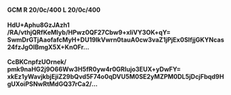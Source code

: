 #### GCM R 20/0c/400 L 20/0c/400
**HdU+Aphu8GzJAzh1**<br/>**/RA/vthjQRfKeMIyb/HPwz0QF27Cbw9+xIiVY3OK+qY=**<br/>**SwmDrGTjAaofafcMyH+DU19lkVwrn0tauA0cw3vaZ1jPjEx0SIfjjGKYNcas24fzJgOIBmgX5X+KnOFr...**<br/><br/>
**CcBKCnpfzUOrnek/**<br/>**pmk9naHG2j9O66Ww3H5fR0yw4r0GRIujo3EUX+yDwFY=**<br/>**xkEz1yWavjkbjEjiZ29bQvd5F74o0qDVU5M0SE2yMZPM0DL5jDcjFbqd9HgUXoiPSNwRtMdGQ37rCa2/...**